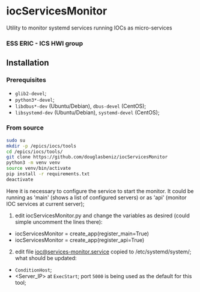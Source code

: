 # iocServicesMonitor
Utility to monitor systemd services running IOCs as micro-services

### ESS ERIC - ICS HWI group

## Installation

### Prerequisites

* `glib2-devel`;
* `python3*-devel`;
* `libdbus*-dev` (Ubuntu/Debian), `dbus-devel` (CentOS);
* `libsystemd-dev` (Ubuntu/Debian), `systemd-devel` (CentOS);

### From source

```sh
sudo su
mkdir -p /epics/iocs/tools
cd /epics/iocs/tools/
git clone https://github.com/douglasbeniz/iocServicesMonitor
python3 -m venv venv
source venv/bin/activate
pip install -r requirements.txt
deactivate
```

Here it is necessary to configure the service to start the monitor. It could be running as 'main' (shows a list of configured servers) or as 'api' (monitor IOC services at current server);

1. edit iocServicesMonitor.py and change the variables as desired (could simple uncomment the lines there):
- iocServicesMonitor = create_app(register_main=True)
- iocServicesMonitor = create_app(register_api=True)
2. edit file ioc@services-monitor.service copied to /etc/systemd/system/; what should be updated:
- `ConditionHost`;
- <Server_IP> at `ExecStart`; port `5000` is being used as the default for this tool;
